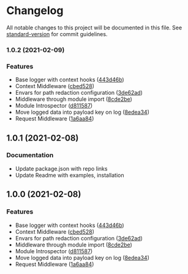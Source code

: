 # Changelog

All notable changes to this project will be documented in this file. See [standard-version](https://github.com/conventional-changelog/standard-version) for commit guidelines.

### 1.0.2 (2021-02-09)


### Features

* Base logger with context hooks ([443d46b](https://github.com/gregdaynes/chip-log/commit/443d46bffe064e792c9e2ea6e15860667476c9b2))
* Context Middleware ([cbed528](https://github.com/gregdaynes/chip-log/commit/cbed528ec5fd4113bd83a0c1090bb3f0ca2d06ad))
* Envars for path redaction configuration ([3de62ad](https://github.com/gregdaynes/chip-log/commit/3de62adf22827ec6dfc3855d0d42a20b9135b79f))
* Middleware through module import ([8cde2be](https://github.com/gregdaynes/chip-log/commit/8cde2be80ce590a602f9e42d2fe386de1760e484))
* Module Introspector ([d811587](https://github.com/gregdaynes/chip-log/commit/d811587f4001e1cec4bbc6e08fa6286ece2749eb))
* Move logged data into payload key on log ([8edea34](https://github.com/gregdaynes/chip-log/commit/8edea349d9366c1e7915b55a556ad9e1773d5e61))
* Request Middleware ([1a6aa84](https://github.com/gregdaynes/chip-log/commit/1a6aa840727f758c817ee27cfd0c248cefb09ab6))

## 1.0.1 (2021-02-08)


### Documentation

* Update package.json with repo links
* Update Readme with examples, installation

## 1.0.0 (2021-02-08)


### Features

* Base logger with context hooks ([443d46b](https://github.com/gregdaynes/logger/commit/443d46bffe064e792c9e2ea6e15860667476c9b2))
* Context Middleware ([cbed528](https://github.com/gregdaynes/logger/commit/cbed528ec5fd4113bd83a0c1090bb3f0ca2d06ad))
* Envars for path redaction configuration ([3de62ad](https://github.com/gregdaynes/logger/commit/3de62adf22827ec6dfc3855d0d42a20b9135b79f))
* Middleware through module import ([8cde2be](https://github.com/gregdaynes/logger/commit/8cde2be80ce590a602f9e42d2fe386de1760e484))
* Module Introspector ([d811587](https://github.com/gregdaynes/logger/commit/d811587f4001e1cec4bbc6e08fa6286ece2749eb))
* Move logged data into payload key on log ([8edea34](https://github.com/gregdaynes/logger/commit/8edea349d9366c1e7915b55a556ad9e1773d5e61))
* Request Middleware ([1a6aa84](https://github.com/gregdaynes/logger/commit/1a6aa840727f758c817ee27cfd0c248cefb09ab6))
